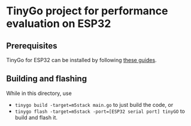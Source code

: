 # TinyGo project for performance evaluation on ESP32
## Prerequisites
TinyGo for ESP32 can be installed by following [these guides](https://tinygo.org/getting-started/install/).

## Building and flashing
While in this directory, use 
- `tinygo build -target=m5stack main.go` to just build the code, or
- `tinygo flash -target=m5stack -port=[ESP32 serial port] tinyGO` to build and flash it.
